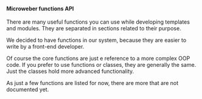 #### Microweber functions API

There are many useful functions you can use while developing templates and modules. They are separated in sections related to their purpose. 

We decided to have functions in our system, because they are easier to write by a front-end developer. 

Of course the core functions are just e reference to a more complex OOP code. If you prefer to use functions or classes, they are generally the same. Just the classes hold more advanced functionality.


As just a few functions are listed for now, there are more that are not documented yet. 
